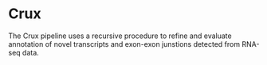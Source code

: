 # Crux
The Crux pipeline uses a recursive procedure to refine and evaluate annotation of novel transcripts and exon-exon junstions detected from RNA-seq data.
